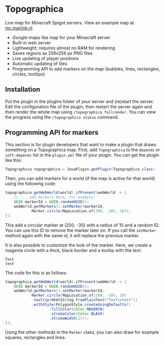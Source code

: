 # Topographica

Live map for Minecraft Spigot servers. View an example map at [mc.marijnk.nl](http://mc.marijnk.nl).

* Google-maps like map for your Minecraft server
* Built-in web server
* Lightweight; requires almost no RAM for rendering
* Saves regions as 256x256 px PNG files
* Live updating of player positions
* Automatic updating of tiles
* Programming API to add markers on the map (bubbles, lines, rectangles, circles, tooltips)

## Installation
Put the plugin in the plugins folder of your server and (re)start the server. Edit the configuration file of the plugin, then restart the server again and then render the whole map using `/topographica fullrender`. You can view the progress using the `/topographica status` command.

## Programming API for markers
This section is for plugin developers that want to make a plugin that draws something on a Topographica map. First, add `Topographica` to the `depends` or `soft-depends` list in the `plugin.yml` file of your plugin. You can get the plugin like this:

```java
Topographica topographica = JavaPlugin.getPlugin(Topographica.class)
```

Then, you can add markers for a world (if the map is active for that world) using the following code:

```java
topographica.getWebWorld(world).ifPresent(webWorld -> {
    // ... add markers here, for example:
    UUID markerId = UUID.randomUUID();
    webWorld.getMarkers().setMarker(markerId,
            Marker.circle(MapLocation.of(200, -30), 10));
});
```

This add a circular marker at (200, -30) with a radius of 10 and a random ID. You can use this ID to remove the marker later on. If you call the `setMarker` method again with the same id, it will replace the previous marker.

It is also possible to customize the look of the marker. Here, we create a magenta circle with a thick, black border and a tooltip with the text:

    Test
    test

The code for this is as follows:

```java
topographica.getWebWorld(world).ifPresent(webWorld -> {
    UUID markerId = UUID.randomUUID();
    webWorld.getMarkers().setMarker(markerId, 
            Marker.circle(MapLocation.of(200, -30), 10)
            .tooltip(HtmlString.fromPlainText("Test\ntest"))
            .withStyle(PolygonStyle.createUsingDefaults()
                    .fillColor(Color.MAGENTA)
                    .strokeColor(Color.BLACK)
                    .strokeWidth(2)));
});
```

Using the other methods in the `Marker` class, you can also draw for example squares, rectangles and lines.
